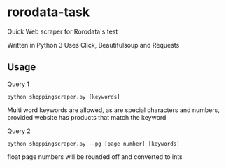 # rorodata-task
Quick Web scraper for Rorodata's test

Written in Python 3
Uses Click, Beautifulsoup and Requests

## Usage

Query 1
```
python shoppingscraper.py [keywords]
``` 
Multi word keywords are allowed, as are special characters and numbers, provided website has products that match the keyword

Query 2
```
python shoppingscraper.py --pg [page number] [keywords]
```
float page numbers will be rounded off and converted to ints
